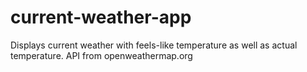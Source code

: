 # current-weather-app
Displays current weather with feels-like temperature as well as actual temperature. 
API from openweathermap.org
